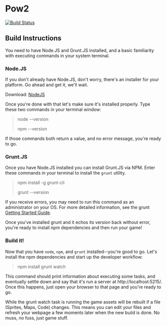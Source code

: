 Pow2
================
[![Build Status](https://secure.travis-ci.org/justindujardin/pow2.png)](http://travis-ci.org/justindujardin/pow2)

## Build Instructions

You need to have Node.JS and Grunt.JS installed, and a basic familiarity with executing commands in your system terminal.

### Node.JS

If you don't already have Node.JS, don't worry, there's an installer for your platform.  Go ahead and get it, we'll wait.

Download: [NodeJS](http://nodejs.org/)

Once you're done with that let's make sure it's installed properly.  Type these two commands in your terminal window:

> node --version
>
> npm --version

If those commands both return a value, and no error message, you're ready to go.

### Grunt.JS

Once you have Node.JS installed you can install Grunt.JS via NPM.  Enter these commands in your terminal to install the `grunt` utility.

> npm install -g grunt-cli
>
> grunt --version

If you receive errors, you may need to run this command as an administrator on your OS.  For more detailed information, see
the grunt [Getting Started Guide](http://gruntjs.com/getting-started#installing-the-cli).

Once you've installed grunt and it echos its version back without error, you're ready to install npm dependencies and then 
run your game!

### Build it!

Now that you have `node`, `npm`, and `grunt` installed--you're good to go.  Let's install the npm dependencies and start up the developer workflow:

> npm install
> grunt watch

This command should print information about executing some tasks, and eventually settle down and say that it's run a server at http://localhost:5215/.
Once this happens, just open your browser to that page and you're ready to go.

While the grunt watch task is running the game assets will be rebuilt if a file (Sprites, Maps, Code) changes.  This means you
can edit your files and refresh your webpage a few moments later when the new build is done.  No muss, no fuss, just game stuff.


